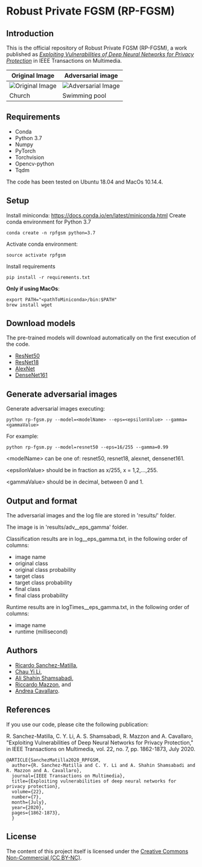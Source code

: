 # Robust Private FGSM (RP-FGSM)

## Introduction
This is the official repository of Robust Private FGSM (RP-FGSM), a work published as [*Exploiting Vulnerabilities of Deep Neural Networks for Privacy Protection*](https://ieeexplore.ieee.org/document/9069287) in IEEE Transactions on Multimedia.

| Original Image | Adversarial image |
|---|---|
| ![Original Image](https://github.com/RiSaMa/RP-FGSM/blob/master/example/clean.png) | ![Adversarial Image](https://github.com/RiSaMa/RP-FGSM/blob/master/example/adv.png) |
|Church|Swimming pool|

## Requirements
 - Conda
 - Python 3.7
 - Numpy
 - PyTorch
 - Torchvision
 - Opencv-python
 - Tqdm

The code has been tested on Ubuntu 18.04 and MacOs 10.14.4.

## Setup

Install miniconda: https://docs.conda.io/en/latest/miniconda.html
Create conda environment for Python 3.7
```
conda create -n rpfgsm python=3.7
```
Activate conda environment:
```
source activate rpfgsm
```
Install requirements
```
pip install -r requirements.txt
```
**Only if using MacOs**:
```
export PATH="<pathToMiniconda>/bin:$PATH"
brew install wget
```

## Download models
The pre-trained models will download automatically on the first execution of the code.

 - [ResNet50](http://places2.csail.mit.edu/models_places365/resnet50_places365.pth.tar) 
 - [ResNet18](http://places2.csail.mit.edu/models_places365/resnet18_places365.pth.tar)
 - [AlexNet](http://places2.csail.mit.edu/models_places365/alexnet_places365.pth.tar)
 - [DenseNet161](http://places2.csail.mit.edu/models_places365/densenet161_places365.pth.tar)


## Generate adversarial images
Generate adversarial images executing:
```
python rp-fgsm.py --model=<modelName> --eps=<epsilonValue> --gamma=<gammaValue>
```
For example:
```
python rp-fgsm.py --model=resnet50 --eps=16/255 --gamma=0.99
```
\<modelName\> can be one of: resnet50, resnet18, alexnet, densenet161.
 
\<epsilonValue\> should be in fraction as x/255, x = 1,2,...,255.
 
\<gammaValue\> should be in decimal, between 0 and 1.

## Output and format
The adversarial images and the log file are stored in 'results/' folder.

The image is in 'results/adv_<modelName>_eps<epsilonValue>_gamma<gammaValue>' folder.

Classification results are in log_<modelName>_eps<epsilonValue>_gamma<gammaValue>.txt, in the following order of columns:
* image name
* original class
* original class probability
* target class
* target class probability
* final class
* final class probability

Runtime results are in logTimes_<modelName>_eps<epsilonValue>_gamma<gammaValue>.txt, in the following order of columns:
* image name
* runtime (millisecond) 

## Authors
* [Ricardo Sanchez-Matilla](mailto:ricardo.sanchezmatilla@qmul.ac.uk),
* [Chau Yi Li](mailto:chauyi.li@qmul.ac.uk), 
* [Ali Shahin Shamsabadi](mailto:a.shahinshamsabadi@qmul.ac.uk),
* [Riccardo Mazzon](mailto:r.mazzon@qmul.ac.uk), and
* [Andrea Cavallaro](mailto:a.cavallaro@qmul.ac.uk).

## References
If you use our code, please cite the following publication:

R. Sanchez-Matilla, C. Y. Li, A. S. Shamsabadi, R. Mazzon and A. Cavallaro, "Exploiting Vulnerabilities of Deep Neural Networks for Privacy Protection," in IEEE Transactions on Multimedia, vol. 22, no. 7, pp. 1862-1873, July 2020.

    @ARTICLE{SanchezMatilla2020_RPFGSM,
      author={R. Sanchez-Matilla and C. Y. Li and A. Shahin Shamsabadi and R. Mazzon and A. Cavallaro},
      journal={IEEE Transactions on Multimedia}, 
      title={Exploiting vulnerabilities of deep neural networks for privacy protection}, 
      volume={22},
      number={7},
      month={July},
      year={2020},
      pages={1862-1873},
      }

## License
The content of this project itself is licensed under the [Creative Commons Non-Commercial (CC BY-NC)](https://creativecommons.org/licenses/by-nc/2.0/uk/legalcode).
